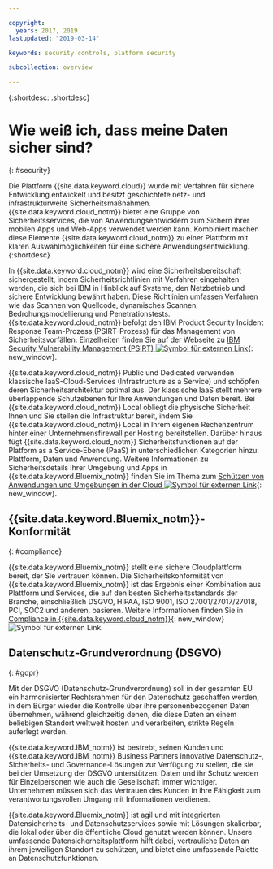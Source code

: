 ```yaml
---

copyright:
  years: 2017, 2019
lastupdated: "2019-03-14"

keywords: security controls, platform security

subcollection: overview

---
```


{:shortdesc: .shortdesc}

# Wie weiß ich, dass meine Daten sicher sind?
{: #security}

Die Plattform {{site.data.keyword.cloud}} wurde mit Verfahren für sichere Entwicklung entwickelt und besitzt geschichtete netz- und infrastrukturweite Sicherheitsmaßnahmen. {{site.data.keyword.cloud_notm}} bietet eine Gruppe von Sicherheitsservices, die von Anwendungsentwicklern zum Sichern ihrer mobilen Apps und Web-Apps verwendet werden kann. Kombiniert machen diese Elemente {{site.data.keyword.cloud_notm}} zu einer Plattform mit klaren Auswahlmöglichkeiten für eine sichere Anwendungsentwicklung.
{:shortdesc}

In {{site.data.keyword.cloud_notm}} wird eine Sicherheitsbereitschaft sichergestellt, indem Sicherheitsrichtlinien mit Verfahren eingehalten werden, die sich bei IBM in Hinblick auf Systeme, den Netzbetrieb und sichere Entwicklung bewährt haben. Diese Richtlinien umfassen Verfahren wie das Scannen von Quellcode, dynamisches Scannen, Bedrohungsmodellierung und Penetrationstests. {{site.data.keyword.cloud_notm}} befolgt den IBM Product Security Incident Response Team-Prozess (PSIRT-Prozess) für das Management von Sicherheitsvorfällen. Einzelheiten finden Sie auf der Webseite zu [IBM Security Vulnerability Management (PSIRT) ![Symbol für externen Link](../icons/launch-glyph.svg "Symbol für externen Link")](https://www.ibm.com/security/secure-engineering/process.html){: new_window}.

{{site.data.keyword.cloud_notm}} Public und Dedicated verwenden klassische IaaS-Cloud-Services (Infrastructure as a Service) und schöpfen deren Sicherheitsarchitektur optimal aus. Der klassische IaaS stellt mehrere überlappende Schutzebenen für Ihre Anwendungen und Daten bereit. Bei {{site.data.keyword.cloud_notm}} Local obliegt die physische Sicherheit Ihnen und Sie stellen die Infrastruktur bereit, indem Sie {{site.data.keyword.cloud_notm}} Local in Ihrem eigenen Rechenzentrum hinter einer Unternehmensfirewall per Hosting bereitstellen. Darüber hinaus fügt {{site.data.keyword.cloud_notm}} Sicherheitsfunktionen auf der Platform as a Service-Ebene (PaaS) in unterschiedlichen Kategorien hinzu: Plattform, Daten und Anwendung. Weitere Informationen zu Sicherheitsdetails Ihrer Umgebung und Apps in {{site.data.keyword.Bluemix_notm}} finden Sie im Thema zum [Schützen von Anwendungen und Umgebungen in der Cloud ![Symbol für externen Link](../icons/launch-glyph.svg "Symbol für externen Link")](https://www.ibm.com/cloud/garage/architectures/securityArchitecture){: new_window}.

## {{site.data.keyword.Bluemix_notm}}-Konformität
{: #compliance}

{{site.data.keyword.Bluemix_notm}} stellt eine sichere Cloudplattform bereit, der Sie vertrauen können. Die Sicherheitskonformität von {{site.data.keyword.Bluemix_notm}} ist das Ergebnis einer Kombination aus Plattform und Services, die auf den besten Sicherheitsstandards der Branche, einschließlich DSGVO, HIPAA, ISO 9001, ISO 27001/27017/27018, PCI, SOC2 und anderen, basieren. Weitere Informationen finden Sie in [Compliance in {{site.data.keyword.cloud_notm}}](https://www.ibm.com/cloud/compliance){: new_window} ![Symbol für externen Link](../icons/launch-glyph.svg "Symbol für externen Link").

## Datenschutz-Grundverordnung (DSGVO)
{: #gdpr}

Mit der DSGVO (Datenschutz-Grundverordnung) soll in der gesamten EU ein harmonisierter Rechtsrahmen für den Datenschutz geschaffen werden, in dem Bürger wieder die Kontrolle über ihre personenbezogenen Daten übernehmen, während gleichzeitig denen, die diese Daten an einem beliebigen Standort weltweit hosten und verarbeiten, strikte Regeln auferlegt werden. 

{{site.data.keyword.IBM_notm}} ist bestrebt, seinen Kunden und {{site.data.keyword.IBM_notm}} Business Partners innovative Datenschutz-, Sicherheits- und Governance-Lösungen zur Verfügung zu stellen, die sie bei der Umsetzung der DSGVO unterstützen. Daten und ihr Schutz werden für Einzelpersonen wie auch die Gesellschaft immer wichtiger. Unternehmen müssen sich das Vertrauen des Kunden in ihre Fähigkeit zum verantwortungsvollen Umgang mit Informationen verdienen. 

{{site.data.keyword.Bluemix_notm}} ist agil und mit integrierten Datensicherheits- und Datenschutzservices sowie mit Lösungen skalierbar, die lokal oder über die öffentliche Cloud genutzt werden können. Unsere umfassende Datensicherheitsplattform hilft dabei, vertrauliche Daten an ihrem jeweiligen Standort zu schützen, und bietet eine umfassende Palette an Datenschutzfunktionen.
